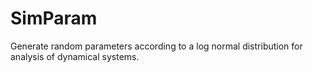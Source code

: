 # SimParam

Generate random parameters according to a log normal distribution for analysis of dynamical systems.
